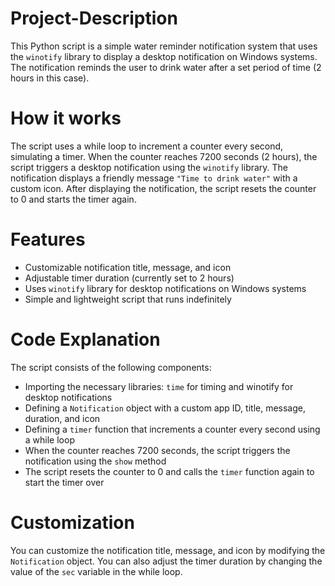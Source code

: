 # Project-Description

This Python script is a simple water reminder notification system that uses the `winotify` library to display a desktop notification on Windows systems. The notification reminds the user to drink water after a set period of time (2 hours in this case).

# How it works
The script uses a while loop to increment a counter every second, simulating a timer. When the counter reaches 7200 seconds (2 hours), the script triggers a desktop notification using the `winotify` library. The notification displays a friendly message `"Time to drink water"` with a custom icon. After displaying the notification, the script resets the counter to 0 and starts the timer again.


# Features
- Customizable notification title, message, and icon<br>
- Adjustable timer duration (currently set to 2 hours)<br>
- Uses `winotify` library for desktop notifications on Windows systems<br>
- Simple and lightweight script that runs indefinitely<br>

# Code Explanation
The script consists of the following components:

- Importing the necessary libraries: `time` for timing and winotify for desktop notifications<br>
- Defining a `Notification` object with a custom app ID, title, message, duration, and icon<br>
- Defining a `timer` function that increments a counter every second using a while loop<br>
- When the counter reaches 7200 seconds, the script triggers the notification using the `show` method<br>
- The script resets the counter to 0 and calls the `timer` function again to start the timer over<br>

# Customization
You can customize the notification title, message, and icon by modifying the `Notification` object. You can also adjust the timer duration by changing the value of the `sec` variable in the while loop.
